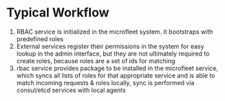# Typical Workflow

1. RBAC service is initialized in the microfleet system. It bootstraps with predefined roles
2. External services register their permissions in the system for easy lookup in the admin interface, but they are not
ultimately required to create roles, because roles are a set of ids for matching
3. rbac service provides package to be installed in the microfleet service, which syncs all lists of roles for that appropriate
service and is able to match incoming requests & roles locally, sync is performed via consul/etcd services with local agents
